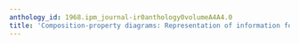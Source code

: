 ```yaml
---
anthology_id: 1968.ipm_journal-ir0anthology0volumeA4A4.0
title: 'Composition-property diagrams: Representation of information for computers'
---
```

